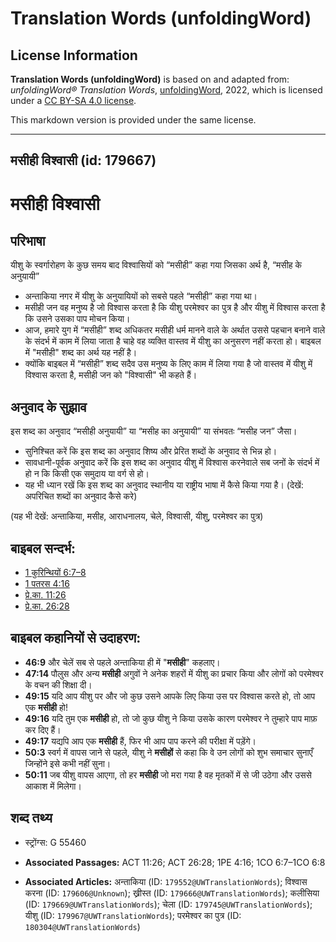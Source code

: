 # Translation Words (unfoldingWord)

## License Information

**Translation Words (unfoldingWord)** is based on and adapted from: _unfoldingWord® Translation Words_, [unfoldingWord](https://unfoldingword.org/utw), 2022, which is licensed under a [CC BY-SA 4.0 license](https://creativecommons.org/licenses/by-sa/4.0/legalcode.en).

This markdown version is provided under the same license.



--------------------------------

## मसीही विश्वासी (id: 179667)

मसीही विश्वासी
==============

परिभाषा
-------

यीशु के स्वर्गारोहण के कुछ समय बाद विश्वासियों को “मसीही” कहा गया जिसका अर्थ है, “मसीह के अनुयायी”

* अन्ताकिया नगर में यीशु के अनुयायियों को सबसे पहले “मसीही” कहा गया था।
* मसीही जन वह मनुष्य है जो विश्वास करता है कि यीशु परमेश्वर का पुत्र है और यीशु में विश्वास करता है कि उसने उसका पाप मोचन किया।
* आज, हमारे युग में “मसीही” शब्द अधिकतर मसीही धर्म मानने वाले के अर्थात उससे पहचान बनाने वाले के संदर्भ में काम में लिया जाता है चाहे वह व्यक्ति वास्तव में यीशु का अनुसरण नहीं करता हो। बाइबल में "मसीही" शब्द का अर्थ यह नहीं है।
* क्योंकि बाइबल में “मसीही” शब्द सदैव उस मनुष्य के लिए काम में लिया गया है जो वास्तव में यीशु में विश्वास करता है, मसीही जन को "विश्वासी" भी कहते हैं।

अनुवाद के सुझाव
---------------

इस शब्द का अनुवाद “मसीही अनुयायी” या “मसीह का अनुयायी” या संभवतः “मसीह जन” जैसा।

* सुनिश्चित करें कि इस शब्द का अनुवाद शिष्य और प्रेरित शब्दों के अनुवाद से भिन्न हो।
* सावधानी\-पूर्वक अनुवाद करें कि इस शब्द का अनुवाद यीशु में विश्वास करनेवाले सब जनों के संदर्भ में हो न कि किसी एक समुदाय या वर्ग से हो।
* यह भी ध्यान रखें कि इस शब्द का अनुवाद स्थानीय या राष्ट्रीय भाषा में कैसे किया गया है। (देखें: अपरिचित शब्दों का अनुवाद कैसे करे)

(यह भी देखें: अन्ताकिया, मसीह, आराधनालय, चेले, विश्वासी, यीशु, परमेश्वर का पुत्र)

बाइबल सन्दर्भ:
--------------

* [1 कुरिन्थियों 6:7–8](https://ref.ly/1Cor0:0)
* [1 पतरस 4:16](https://ref.ly/1Pet0:0)
* [प्रे.का. 11:26](https://ref.ly/Acts11:26)
* [प्रे.का. 26:28](https://ref.ly/Acts26:28)

बाइबल कहानियों से उदाहरण:
-------------------------

* **46:9** और चेलें सब से पहले अन्ताकिया ही में "**मसीही**" कहलाए।
* **47:14** पौलुस और अन्य **मसीही** अगुवों ने अनेक शहरों में यीशु का प्रचार किया और लोगों को परमेश्वर के वचन की शिक्षा दी।
* **49:15** यदि आप यीशु पर और जो कुछ उसने आपके लिए किया उस पर विश्वास करते हो, तो आप एक **मसीही** हो!
* **49:16** यदि तुम एक **मसीही** हो, तो जो कुछ यीशु ने किया उसके कारण परमेश्वर ने तुम्हारे पाप माफ़ कर दिए हैं।
* **49:17** यद्यपि आप एक **मसीही** हैं, फिर भी आप पाप करने की परीक्षा में पड़ेंगे।
* **50:3** स्वर्ग में वापस जाने से पहले, यीशु ने **मसीहों** से कहा कि वे उन लोगों को शुभ समाचार सुनाएँ जिन्होंने इसे कभी नहीं सुना।
* **50:11** जब यीशु वापस आएगा, तो हर **मसीही** जो मरा गया है वह मृतकों में से जी उठेगा और उससे आकाश में मिलेगा।

शब्द तथ्य
---------

* स्ट्रोंग्स: G 55460

* **Associated Passages:** ACT 11:26; ACT 26:28; 1PE 4:16; 1CO 6:7–1CO 6:8
* **Associated Articles:** अन्ताकिया (ID: `179552@UWTranslationWords`); विश्वास करना (ID: `179606@Unknown`); ख्रीस्त (ID: `179666@UWTranslationWords`); कलीसिया (ID: `179669@UWTranslationWords`); चेला (ID: `179745@UWTranslationWords`); यीशु (ID: `179967@UWTranslationWords`); परमेश्वर का पुत्र (ID: `180304@UWTranslationWords`)

